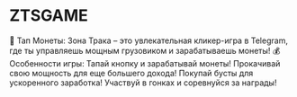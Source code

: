 # ZTSGAME
🚛 Тап Монеты: Зона Трака – это увлекательная кликер-игра в Telegram, где ты управляешь мощным грузовиком и зарабатываешь монеты!  💰 Особенности игры:  Тапай кнопку и зарабатывай монеты! Прокачивай свою мощность для еще большего дохода! Покупай бусты для ускоренного заработка! Участвуй в гонках и соревнуйся за награды! 
